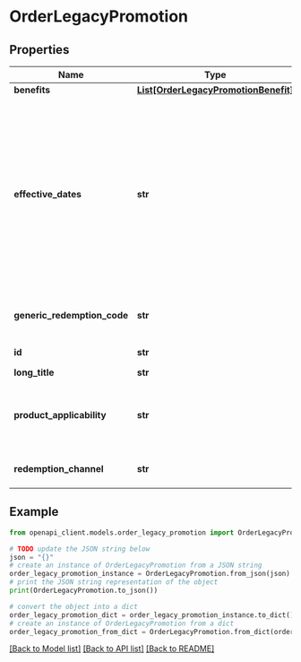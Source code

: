 # OrderLegacyPromotion


## Properties

Name | Type | Description | Notes
------------ | ------------- | ------------- | -------------
**benefits** | [**List[OrderLegacyPromotionBenefit]**](OrderLegacyPromotionBenefit.md) |  | [optional] 
**effective_dates** | **str** | The date and time frame when the promotion is active and ready for validation review. Note that the promotion live time may be delayed for a few hours due to the validation review. Start date and end date are separated by a forward slash (/). The start date is specified by the format (YYYY-MM-DD), followed by the letter ?T?, the time of the day when the sale starts (in Greenwich Mean Time, GMT), followed by an expression of the time zone for the sale. The end date is in the same format. | [optional] 
**generic_redemption_code** | **str** | Optional. The text code that corresponds to the promotion when applied on the retailer?s website. | [optional] 
**id** | **str** | The unique ID of the promotion. | [optional] 
**long_title** | **str** | The full title of the promotion. | [optional] 
**product_applicability** | **str** | Whether the promotion is applicable to all products or only specific products. Acceptable values are: - \&quot;&#x60;allProducts&#x60;\&quot; - \&quot;&#x60;specificProducts&#x60;\&quot;  | [optional] 
**redemption_channel** | **str** | Indicates that the promotion is valid online. Acceptable values are: - \&quot;&#x60;online&#x60;\&quot;  | [optional] 

## Example

```python
from openapi_client.models.order_legacy_promotion import OrderLegacyPromotion

# TODO update the JSON string below
json = "{}"
# create an instance of OrderLegacyPromotion from a JSON string
order_legacy_promotion_instance = OrderLegacyPromotion.from_json(json)
# print the JSON string representation of the object
print(OrderLegacyPromotion.to_json())

# convert the object into a dict
order_legacy_promotion_dict = order_legacy_promotion_instance.to_dict()
# create an instance of OrderLegacyPromotion from a dict
order_legacy_promotion_from_dict = OrderLegacyPromotion.from_dict(order_legacy_promotion_dict)
```
[[Back to Model list]](../README.md#documentation-for-models) [[Back to API list]](../README.md#documentation-for-api-endpoints) [[Back to README]](../README.md)


